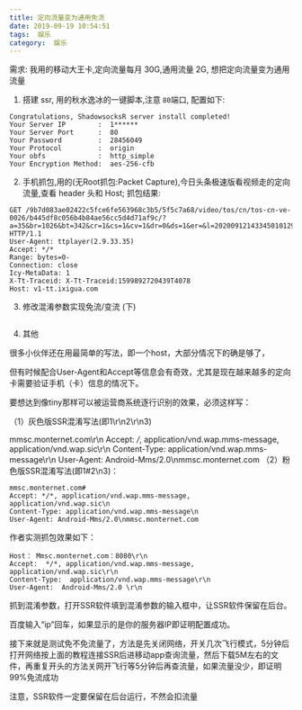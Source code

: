 ```yaml
---
title: 定向流量变为通用免流
date: 2019-09-19 10:54:51
tags:  娱乐
category:  娱乐
---
```


需求: 我用的移动大王卡,定向流量每月 30G,通用流量 2G, 想把定向流量变为通用流量


1. 搭建 ssr, 用的秋水逸冰的一键脚本,注意 `80`端口,
 配置如下:
 
 ```
 Congratulations, ShadowsocksR server install completed!
 Your Server IP        :  1******
 Your Server Port      :  80
 Your Password         :  28456049
 Your Protocol         :  origin
 Your obfs             :  http_simple
 Your Encryption Method:  aes-256-cfb
 ```
2. 手机抓包,用的(无Root抓包:Packet Capture),今日头条极速版看视频走的定向流量,查看 header 头和 Host;
抓包结果:

```
GET /9b7d083ae02422c5fce6fe563968c3b5/5f5c7a68/video/tos/cn/tos-cn-ve-0026/b445df8c056b4b84ae56cc5d4d71af9c/?a=35&br=1026&bt=342&cr=1&cs=1&cv=1&dr=0&ds=1&er=&l=20200912143345010129039217075953A7&lr=&mime_type=video_mp4&qs=0&rc=am5va3U8NzNzdzMzO2QzM0ApaTUzODs1PDs0N2lpaDZmaWdtcC9wYmNeY19fLS00Li9zczBjYDI0Yy9eXzEwMTJjYTQ6Yw%3D%3D&vl=&vr= HTTP/1.1
User-Agent: ttplayer(2.9.33.35)
Accept: */*
Range: bytes=0-
Connection: close
Icy-MetaData: 1
X-Tt-Traceid: X-Tt-Traceid:1599892720439T4078
Host: v1-tt.ixigua.com
```

3. 修改混淆参数实现免流/变流
(下)

```

```
4. 其他

很多小伙伴还在用最简单的写法，即一个host，大部分情况下的确是够了，

但有时候配合User-Agent和Accept等信息会有奇效，尤其是现在越来越多的定向卡需要验证手机（卡）信息的情况下。

要想达到像tiny那样可以被运营商系统逐行识别的效果，必须这样写：

（1）灰色版SSR混淆写法(即1\r\n2\r\n3)

mmsc.monternet.com\r\n
Accept: */*, application/vnd.wap.mms-message, application/vnd.wap.sic\r\n
Content-Type: application/vnd.wap.mms-message\r\n
User-Agent: Android-Mms/2.0\nmmsc.monternet.com
（2）粉色版SSR混淆写法(即1#2\n3)：

```
mmsc.monternet.com#
Accept: */*, application/vnd.wap.mms-message, application/vnd.wap.sic\n
Content-Type: application/vnd.wap.mms-message\n
User-Agent: Android-Mms/2.0\nmmsc.monternet.com
```


作者实测抓包效果如下：
```
Host： Mmsc.monternet.com：8080\r\n
Accept:  */*, application/vnd.wap.mms-message, application/vnd.wap.sic\r\n
Content-Type:  application/vnd.wap.mms-message\r\n
User-Agent:  Android-Mms/2.0 \r\n
```
抓到混淆参数，打开SSR软件填到混淆参数的输入框中，让SSR软件保留在后台。

百度输入“ip”回车，如果显示的是你的服务器IP即证明配置成功。

接下来就是测试免不免流量了，方法是先关闭网络，开关几次飞行模式，5分钟后打开网络按上面的教程连接SSR后进移动app查询流量，然后下载5M左右的文件，再重复开头的方法关网开飞行等5分钟后再查流量，如果流量没少，即证明99%免流成功

注意，SSR软件一定要保留在后台运行，不然会扣流量


